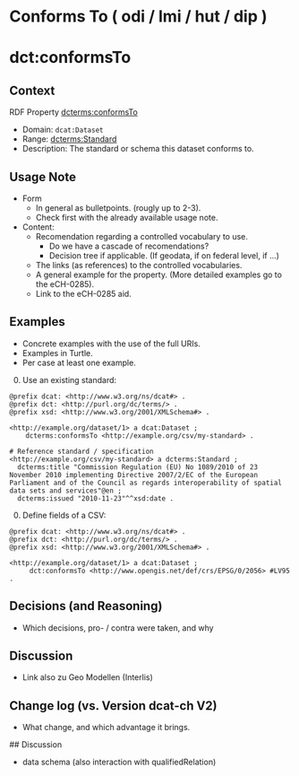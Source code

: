 # Conforms To ( odi / lmi / hut / dip )

# dct:conformsTo

## Context

RDF Property [dcterms:conformsTo](https://purl.org/dc/terms/conformsTo)
  * Domain: `dcat:Dataset` 
  * Range: [dcterms:Standard](http://purl.org/dc/terms/Standard)
  * Description: The standard or schema this dataset conforms to.

## Usage Note 
* Form
  * In general as bulletpoints. (rougly up to 2-3).
  * Check first with the already available usage note.
* Content:
  * Recomendation regarding a controlled vocabulary to use.
    * Do we have a cascade of recomendations?
    * Decision tree if applicable. (If geodata, if on federal level, if ...)
  * The links (as references) to the controlled vocabularies.
  * A general example for the property. (More detailed examples go to the eCH-0285).
  * Link to the eCH-0285 aid.
 
## Examples
* Concrete examples with the use of the full URIs.
* Examples in Turtle.
* Per case at least one example.

0. Use an existing standard:

```turtle
@prefix dcat: <http://www.w3.org/ns/dcat#> .
@prefix dct: <http://purl.org/dc/terms/> .
@prefix xsd: <http://www.w3.org/2001/XMLSchema#> .

<http://example.org/dataset/1> a dcat:Dataset ;
    dcterms:conformsTo <http://example.org/csv/my-standard> .

# Reference standard / specification
<http://example.org/csv/my-standard> a dcterms:Standard ;
  dcterms:title "Commission Regulation (EU) No 1089/2010 of 23 November 2010 implementing Directive 2007/2/EC of the European Parliament and of the Council as regards interoperability of spatial data sets and services"@en ;
  dcterms:issued "2010-11-23"^^xsd:date .
```


0. Define fields of a CSV:

```turtle
@prefix dcat: <http://www.w3.org/ns/dcat#> .
@prefix dct: <http://purl.org/dc/terms/> .
@prefix xsd: <http://www.w3.org/2001/XMLSchema#> .

<http://example.org/dataset/1> a dcat:Dataset ;
     dct:conformsTo <http://www.opengis.net/def/crs/EPSG/0/2056> #LV95 .
```

## Decisions (and Reasoning)

* Which decisions, pro- / contra were taken, and why

## Discussion
* Link also zu Geo Modellen (Interlis)

## Change log (vs. Version dcat-ch V2)
* What change, and which advantage it brings.

## Discussion
* data schema (also interaction with qualifiedRelation)
